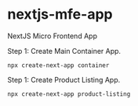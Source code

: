 # nextjs-mfe-app
NextJS Micro Frontend App

Step 1: Create Main Container App.
```
npx create-next-app container
```

Step 1: Create Product Listing App.
```
npx create-next-app product-listing
```